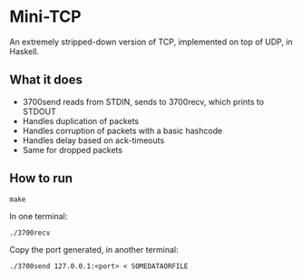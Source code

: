 Mini-TCP
========

An extremely stripped-down version of TCP, implemented on top of UDP, in Haskell.

What it does
------------
* 3700send reads from STDIN, sends to 3700recv, which prints to STDOUT
* Handles duplication of packets
* Handles corruption of packets with a basic hashcode
* Handles delay based on ack-timeouts
* Same for dropped packets

How to run
----------
~~~
make
~~~
In one terminal:
~~~
./3700recv
~~~
Copy the port generated, in another terminal:
~~~
./3700send 127.0.0.1:<port> < SOMEDATAORFILE
~~~

